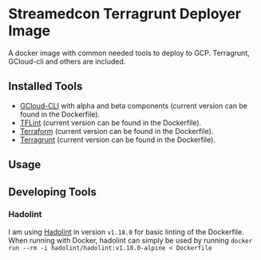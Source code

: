 # Streamedcon Terragrunt Deployer Image

A docker image with common needed tools to deploy to GCP. Terragrunt, GCloud-cli and others are included.

## Installed Tools

* [GCloud-CLI](https://cloud.google.com/sdk/gcloud) with alpha and beta components (current version can be found in the Dockerfile).
* [TFLint](https://github.com/terraform-linters/tflint) (current version can be found in the Dockerfile).
* [Terraform](https://github.com/hashicorp/terraform) (current version can be found in the Dockerfile).
* [Terragrunt](https://github.com/gruntwork-io/terragrunt) (current version can be found in the Dockerfile).

## Usage

## Developing Tools

### Hadolint

I am using [Hadolint](https://github.com/hadolint/hadolint) in version `v1.18.0` for basic linting of the Dockerfile.
When running with Docker, hadolint can simply be used by running `docker run --rm -i hadolint/hadolint:v1.18.0-alpine < Dockerfile`
